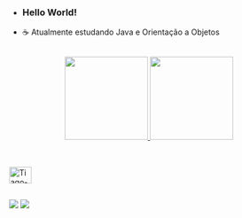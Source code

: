 - ### Hello World!
- ☕ Atualmente estudando Java e Orientação a Objetos 
 
 ##
 
 <div align="center">
  <a href="https://github.com/tidrt">
  <img height="150em" src="https://github-readme-stats.vercel.app/api?username=tidrt&show_icons=true&theme=midnight-purple&include_all_commits=true&count_private=true"/>
  <img height="150em" src="https://github-readme-stats.vercel.app/api/top-langs/?username=tidrt&show_icons=true&layout=compact&theme=midnight-purple&include_all_commits=true&count_private=true"/>
</div>
  
##

<div style="display: inline_block"><br>
  <img align="center" alt="Tiago-Java" height="30" width="40 "src="https://cdn.jsdelivr.net/gh/devicons/devicon/icons/java/java-original.svg">
</div>
  
##

<div>  
  <a href="https://instagram.com/tidrt" target="_blank"><img src="https://img.shields.io/badge/-Instagram-%23E4405F?style=for-the-badge&logo=instagram&logoColor=white" target="_blank"></a>
  <a href="https://www.linkedin.com/in/tidrt" target="_blank"><img src="https://img.shields.io/badge/-LinkedIn-%230077B5?style=for-the-badge&logo=linkedin&logoColor=white" target="_blank"></a>
</div>
